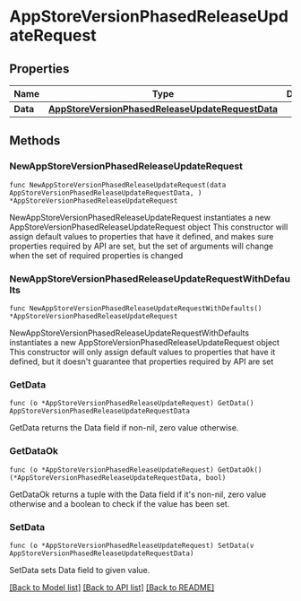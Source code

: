 # AppStoreVersionPhasedReleaseUpdateRequest

## Properties

Name | Type | Description | Notes
------------ | ------------- | ------------- | -------------
**Data** | [**AppStoreVersionPhasedReleaseUpdateRequestData**](AppStoreVersionPhasedReleaseUpdateRequest_data.md) |  | 

## Methods

### NewAppStoreVersionPhasedReleaseUpdateRequest

`func NewAppStoreVersionPhasedReleaseUpdateRequest(data AppStoreVersionPhasedReleaseUpdateRequestData, ) *AppStoreVersionPhasedReleaseUpdateRequest`

NewAppStoreVersionPhasedReleaseUpdateRequest instantiates a new AppStoreVersionPhasedReleaseUpdateRequest object
This constructor will assign default values to properties that have it defined,
and makes sure properties required by API are set, but the set of arguments
will change when the set of required properties is changed

### NewAppStoreVersionPhasedReleaseUpdateRequestWithDefaults

`func NewAppStoreVersionPhasedReleaseUpdateRequestWithDefaults() *AppStoreVersionPhasedReleaseUpdateRequest`

NewAppStoreVersionPhasedReleaseUpdateRequestWithDefaults instantiates a new AppStoreVersionPhasedReleaseUpdateRequest object
This constructor will only assign default values to properties that have it defined,
but it doesn't guarantee that properties required by API are set

### GetData

`func (o *AppStoreVersionPhasedReleaseUpdateRequest) GetData() AppStoreVersionPhasedReleaseUpdateRequestData`

GetData returns the Data field if non-nil, zero value otherwise.

### GetDataOk

`func (o *AppStoreVersionPhasedReleaseUpdateRequest) GetDataOk() (*AppStoreVersionPhasedReleaseUpdateRequestData, bool)`

GetDataOk returns a tuple with the Data field if it's non-nil, zero value otherwise
and a boolean to check if the value has been set.

### SetData

`func (o *AppStoreVersionPhasedReleaseUpdateRequest) SetData(v AppStoreVersionPhasedReleaseUpdateRequestData)`

SetData sets Data field to given value.



[[Back to Model list]](../README.md#documentation-for-models) [[Back to API list]](../README.md#documentation-for-api-endpoints) [[Back to README]](../README.md)


